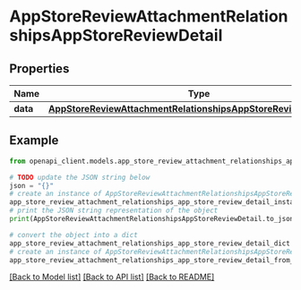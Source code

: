 # AppStoreReviewAttachmentRelationshipsAppStoreReviewDetail


## Properties

Name | Type | Description | Notes
------------ | ------------- | ------------- | -------------
**data** | [**AppStoreReviewAttachmentRelationshipsAppStoreReviewDetailData**](AppStoreReviewAttachmentRelationshipsAppStoreReviewDetailData.md) |  | [optional] 

## Example

```python
from openapi_client.models.app_store_review_attachment_relationships_app_store_review_detail import AppStoreReviewAttachmentRelationshipsAppStoreReviewDetail

# TODO update the JSON string below
json = "{}"
# create an instance of AppStoreReviewAttachmentRelationshipsAppStoreReviewDetail from a JSON string
app_store_review_attachment_relationships_app_store_review_detail_instance = AppStoreReviewAttachmentRelationshipsAppStoreReviewDetail.from_json(json)
# print the JSON string representation of the object
print(AppStoreReviewAttachmentRelationshipsAppStoreReviewDetail.to_json())

# convert the object into a dict
app_store_review_attachment_relationships_app_store_review_detail_dict = app_store_review_attachment_relationships_app_store_review_detail_instance.to_dict()
# create an instance of AppStoreReviewAttachmentRelationshipsAppStoreReviewDetail from a dict
app_store_review_attachment_relationships_app_store_review_detail_from_dict = AppStoreReviewAttachmentRelationshipsAppStoreReviewDetail.from_dict(app_store_review_attachment_relationships_app_store_review_detail_dict)
```
[[Back to Model list]](../README.md#documentation-for-models) [[Back to API list]](../README.md#documentation-for-api-endpoints) [[Back to README]](../README.md)


